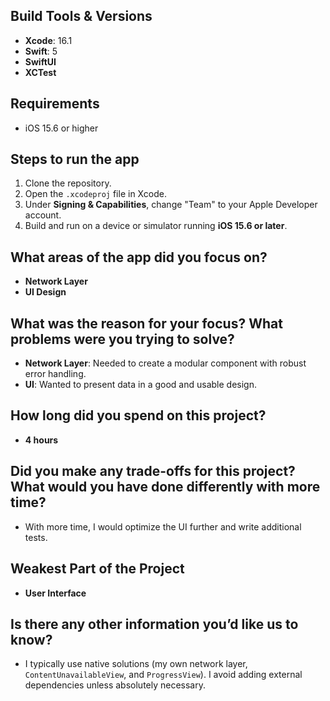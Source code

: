 ## Build Tools & Versions
- **Xcode**: 16.1  
- **Swift**: 5  
- **SwiftUI**  
- **XCTest**

## Requirements
- iOS 15.6 or higher

## Steps to run the app
1. Clone the repository.
2. Open the `.xcodeproj` file in Xcode.
3. Under **Signing & Capabilities**, change "Team" to your Apple Developer account.
4. Build and run on a device or simulator running **iOS 15.6 or later**.

## What areas of the app did you focus on?
- **Network Layer** 
- **UI Design**

## What was the reason for your focus? What problems were you trying to solve?
- **Network Layer**: Needed to create a modular component with robust error handling.  
- **UI**: Wanted to present data in a good and usable design.

## How long did you spend on this project?
- **4 hours**  

## Did you make any trade-offs for this project? What would you have done differently with more time?
- With more time, I would optimize the UI further and write additional tests.

## Weakest Part of the Project
- **User Interface**

## Is there any other information you’d like us to know?
- I typically use native solutions (my own network layer, `ContentUnavailableView`, and `ProgressView`). I avoid adding external dependencies unless absolutely necessary.
